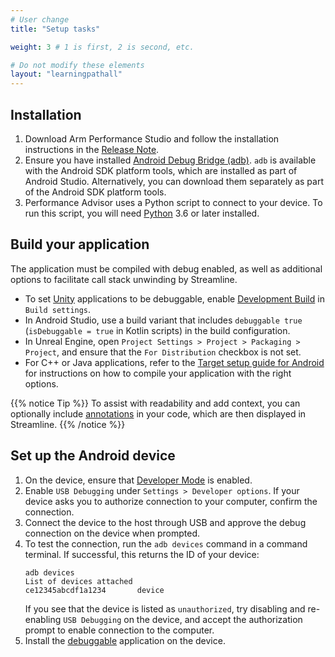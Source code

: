 ```yaml
---
# User change
title: "Setup tasks"

weight: 3 # 1 is first, 2 is second, etc.

# Do not modify these elements
layout: "learningpathall"
---
```

## Installation

1. Download Arm Performance Studio and follow the installation instructions in the [Release Note](https://developer.arm.com/documentation/107649/latest/).
1. Ensure you have installed [Android Debug Bridge (adb)](https://developer.android.com/studio/command-line/adb). `adb` is available with the Android SDK platform tools, which are installed as part of Android Studio. Alternatively, you can download them separately as part of the Android SDK platform tools.
1. Performance Advisor uses a Python script to connect to your device. To run this script, you will need [Python](https://www.python.org/downloads/) 3.6 or later installed.

## Build your application

The application must be compiled with debug enabled, as well as additional options to facilitate call stack unwinding by Streamline.

* To set [Unity](https://unity.com/) applications to be debuggable, enable [Development Build](https://docs.unity3d.com/2021.1/Documentation/Manual/android-BuildProcess.html) in `Build settings`.
* In Android Studio, use a build variant that includes `debuggable true` (`isDebuggable = true` in Kotlin scripts) in the build configuration.
* In Unreal Engine, open `Project Settings > Project > Packaging > Project`, and ensure that the `For Distribution` checkbox is not set.
* For C++ or Java applications, refer to the [Target setup guide for Android](https://developer.arm.com/documentation/101813/latest/Target-Setup/Compile-your-application) for instructions on how to compile your application with the right options.

{{% notice Tip %}}
To assist with readability and add context, you can optionally include [annotations](https://developer.arm.com/documentation/101816/latest/Annotate-your-code/Add-annotations-to-your-code) in your code, which are then displayed in Streamline.
{{% /notice %}}

## Set up the Android device

1. On the device, ensure that [Developer Mode](https://developer.android.com/studio/debug/dev-options) is enabled.
1. Enable `USB Debugging` under `Settings > Developer options`. If your device asks you to authorize connection to your computer, confirm the connection.
1. Connect the device to the host through USB and approve the debug connection on the device when prompted.
1. To test the connection, run the `adb devices` command in a command terminal. If successful, this returns the ID of your device:
    ```command
    adb devices
    List of devices attached
    ce12345abcdf1a1234       device
    ```
    If you see that the device is listed as `unauthorized`, try disabling and re-enabling `USB Debugging` on the device, and accept the authorization prompt to enable connection to the computer.
1. Install the [debuggable](https://developer.android.com/studio/debug) application on the device.
